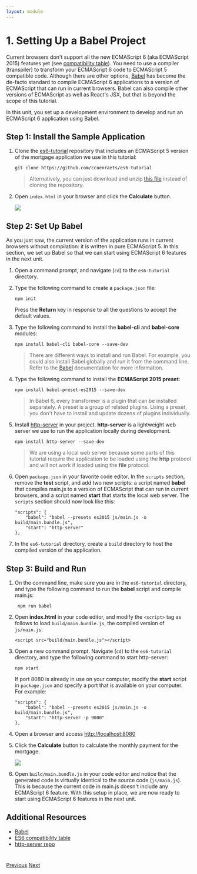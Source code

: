 ```yaml
---
layout: module
---
```

# 1. Setting Up a Babel Project

Current browsers don't support all the new ECMAScript 6 (aka ECMAScript 2015) features yet (see [compatibility table](http://kangax.github.io/compat-table/es6/)). You need to use a compiler (transpiler) to transform your ECMAScript 6 code to ECMAScript 5 compatible code. Although there are other options, [Babel](http://babeljs.io/) has become the de-facto standard to compile  ECMAScript 6 applications to a version of ECMAScript that can run in current browsers. Babel can also compile other versions of ECMAScript as well as React's JSX, but that is beyond the scope of this tutorial.

In this unit, you set up a development environment to develop and run an ECMAScript 6 application using Babel.

## Step 1: Install the Sample Application

1. Clone the [es6-tutorial](https://github.com/ccoenraets/es6-tutorial/) repository that includes an ECMAScript 5 version of the mortgage application we use in this tutorial:

	```
	git clone https://github.com/ccoenraets/es6-tutorial
	```

	> Alternatively, you can just download and unzip [this file](https://github.com/ccoenraets/es6-tutorial/archive/master.zip) instead of cloning the repository.

1. Open `index.html` in your browser and click the **Calculate** button.

    ![](images/calc-file.jpg)


## Step 2: Set Up Babel

As you just saw, the current version of the application runs in current browsers without compilation: it is written in pure ECMAScript 5. In this section, we set up Babel so that we can start using ECMAScript 6 features in the next unit.

1. Open a command prompt, and navigate (`cd`) to the `es6-tutorial` directory.

1. Type the following command to create a `package.json` file:

    ```
    npm init
    ```

    Press the **Return** key in response to all the questions to accept the default values.
     
1. Type the following command to install the **babel-cli** and **babel-core** modules:

	```
	npm install babel-cli babel-core --save-dev
	```
	
	> There are different ways to install and run Babel. For example, you could also install Babel globally and run it from the command line. Refer to the [Babel](http://babeljs.io/docs/setup/) documentation for more information.


1. Type the following command to install the **ECMAScript 2015 preset**:
	
	```
	npm install babel-preset-es2015 --save-dev
	```
	
	> In Babel 6, every transformer is a plugin that can be installed separately. A preset is a group of related plugins. Using a preset, you don't have to install and update dozens of plugins individually.
	

1. Install [http-server](https://github.com/indexzero/http-server) in your project. **http-server** is a lightweight web server we use to run the application locally during development. 

	```
	npm install http-server --save-dev
	```

	> We are using a local web server because some parts of this tutorial require the application to be loaded using the **http** protocol and will not work if loaded using the **file** protocol.

1. Open `package.json` in your favorite code editor. In the `scripts` section, remove the **test** script, and add two new scripts: a script named **babel** that compiles main.js to a version of ECMAScript that can run in current browsers, and a script named **start** that starts the local web server. The `scripts` section should now look like this:

	```
	"scripts": {
        "babel": "babel --presets es2015 js/main.js -o build/main.bundle.js",
		"start": "http-server"
	},
	```

1. In the `es6-tutorial` directory, create a `build` directory to host the compiled version of the application.
	
## Step 3: Build and Run	


1. On the command line, make sure you are in the `es6-tutorial` directory, and type the following command to run the **babel** script and compile main.js:

	```
	 npm run babel
	```

1. Open **index.html** in your code editor, and modify the ```<script>``` tag as follows to load `build/main.bundle.js`, the compiled version of `js/main.js`:

	```
	<script src="build/main.bundle.js"></script>
	```

1. Open a new command prompt. Navigate (`cd`) to the `es6-tutorial` directory, and type the following command to start http-server:

	```
	npm start
	```

	If port 8080 is already in use on your computer, modify the **start** script in `package.json` and specify a port that is available on your computer. For example:

	```
	"scripts": {
        "babel": "babel --presets es2015 js/main.js -o build/main.bundle.js",
	    "start": "http-server -p 9000"
	},
	```

1. Open a browser and access [http://localhost:8080](http://localhost:8080)

1. Click the **Calculate** button to calculate the monthly payment for the mortgage.

	![](images/calc-http.jpg)
	
1. Open `build/main.bundle.js` in your code editor and notice that the generated code is virtually identical to the source code (`js/main.js`). This is because the current code in main.js doesn't include any ECMAScript 6 feature. With this setup in place, we are now ready to start using ECMAScript 6 features in the next unit. 


## Additional Resources

- [Babel](http://babeljs.io/) 
- [ES6 compatibility table](https://kangax.github.io/compat-table/es6/)
- [http-server repo](https://github.com/indexzero/http-server)

<div class="row" style="margin-top:40px;">
<div class="col-sm-12">
<a href="index.html" class="btn btn-default"><i class="glyphicon glyphicon-chevron-left"></i> Previous</a>
<a href="ecmascript6-let.html" class="btn btn-default pull-right">Next <i class="glyphicon glyphicon-chevron-right"></i></a>
</div>
</div>
